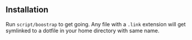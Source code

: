 ## Installation

Run `script/boostrap` to get going. Any file with a `.link` extension will get
symlinked to a dotfile in your home directory with same name.
